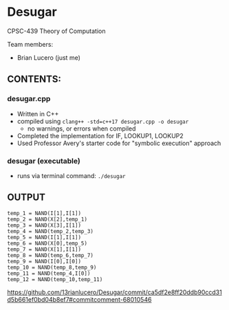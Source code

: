 # Desugar

CPSC-439 Theory of Computation

Team members:
- Brian Lucero (just me)

## CONTENTS: 

### desugar.cpp
- Written in C++
- compiled using `clang++ -std=c++17 desugar.cpp -o desugar`
  - no warnings, or errors when compiled
- Completed the implementation for IF, LOOKUP1, LOOKUP2
- Used Professor Avery's starter code for "symbolic execution" approach

### desugar (executable)
- runs via terminal command: `./desugar`

## OUTPUT

```
temp_1 = NAND(I[1],I[1])
temp_2 = NAND(X[2],temp_1)
temp_3 = NAND(X[3],I[1])
temp_4 = NAND(temp_2,temp_3)
temp_5 = NAND(I[1],I[1])
temp_6 = NAND(X[0],temp_5)
temp_7 = NAND(X[1],I[1])
temp_8 = NAND(temp_6,temp_7)
temp_9 = NAND(I[0],I[0])
temp_10 = NAND(temp_8,temp_9)
temp_11 = NAND(temp_4,I[0])
temp_12 = NAND(temp_10,temp_11)
```
https://github.com/13rianlucero/Desugar/commit/ca5df2e8ff20ddb90ccd31d5b661ef0bd04b8ef7#commitcomment-68010546
